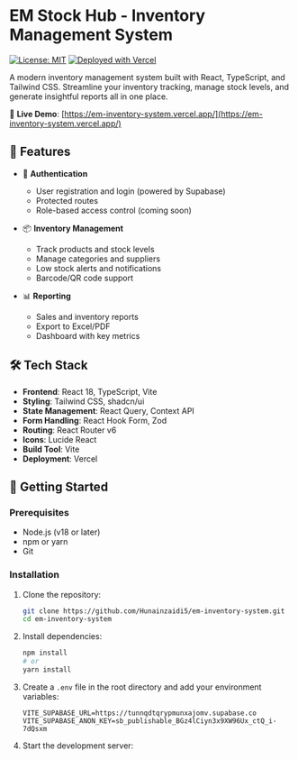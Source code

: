 # EM Stock Hub - Inventory Management System

[![License: MIT](https://img.shields.io/badge/License-MIT-yellow.svg)](https://opensource.org/licenses/MIT)
[![Deployed with Vercel](https://vercel.com/button)](https://vercel.com/new/clone?repository-url=https%3A%2F%2Fgithub.com%2FHunainzaidi5%2Fem-inventory-system)

A modern inventory management system built with React, TypeScript, and Tailwind CSS. Streamline your inventory tracking, manage stock levels, and generate insightful reports all in one place.

🔗 **Live Demo**: [https://em-inventory-system.vercel.app/](https://em-inventory-system.vercel.app/)

## 🚀 Features

- 🔐 **Authentication**
  - User registration and login (powered by Supabase)
  - Protected routes
  - Role-based access control (coming soon)

- 📦 **Inventory Management**
  - Track products and stock levels
  - Manage categories and suppliers
  - Low stock alerts and notifications
  - Barcode/QR code support

- 📊 **Reporting**
  - Sales and inventory reports
  - Export to Excel/PDF
  - Dashboard with key metrics

## 🛠️ Tech Stack

- **Frontend**: React 18, TypeScript, Vite
- **Styling**: Tailwind CSS, shadcn/ui
- **State Management**: React Query, Context API
- **Form Handling**: React Hook Form, Zod
- **Routing**: React Router v6
- **Icons**: Lucide React
- **Build Tool**: Vite
- **Deployment**: Vercel

## 🚀 Getting Started

### Prerequisites

- Node.js (v18 or later)
- npm or yarn
- Git

### Installation

1. Clone the repository:
   ```bash
   git clone https://github.com/Hunainzaidi5/em-inventory-system.git
   cd em-inventory-system
   ```

2. Install dependencies:
   ```bash
   npm install
   # or
   yarn install
   ```

3. Create a `.env` file in the root directory and add your environment variables:
   ```env
   VITE_SUPABASE_URL=https://tunnqdtqrypmunxajomv.supabase.co
   VITE_SUPABASE_ANON_KEY=sb_publishable_BGz4lCiyn3x9XW96Ux_ctQ_i-7dQsxm
   ```

4. Start the development server:
   ```